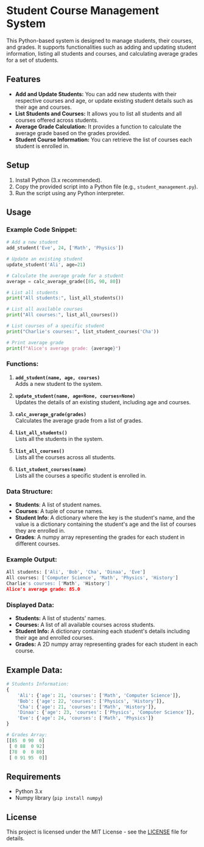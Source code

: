 # Student Course Management System

This Python-based system is designed to manage students, their courses, and grades. It supports functionalities such as adding and updating student information, listing all students and courses, and calculating average grades for a set of students.

## Features

- **Add and Update Students:** You can add new students with their respective courses and age, or update existing student details such as their age and courses.
- **List Students and Courses:** It allows you to list all students and all courses offered across students.
- **Average Grade Calculation:** It provides a function to calculate the average grade based on the grades provided.
- **Student Course Information:** You can retrieve the list of courses each student is enrolled in.

## Setup

1. Install Python (3.x recommended).
2. Copy the provided script into a Python file (e.g., `student_management.py`).
3. Run the script using any Python interpreter.

## Usage

### Example Code Snippet:

```python
# Add a new student
add_student('Eve', 24, ['Math', 'Physics'])

# Update an existing student
update_student('Ali', age=21)

# Calculate the average grade for a student
average = calc_average_grade([85, 90, 80])

# List all students
print("All students:", list_all_students())

# List all available courses
print("All courses:", list_all_courses())

# List courses of a specific student
print("Charlie's courses:", list_student_courses('Cha'))

# Print average grade
print(f"Alice's average grade: {average}")
```

### Functions:

1. **`add_student(name, age, courses)`**  
   Adds a new student to the system.

2. **`update_student(name, age=None, courses=None)`**  
   Updates the details of an existing student, including age and courses.

3. **`calc_average_grade(grades)`**  
   Calculates the average grade from a list of grades.

4. **`list_all_students()`**  
   Lists all the students in the system.

5. **`list_all_courses()`**  
   Lists all the courses across all students.

6. **`list_student_courses(name)`**  
   Lists all the courses a specific student is enrolled in.

### Data Structure:

- **Students**: A list of student names.
- **Courses**: A tuple of course names.
- **Student Info**: A dictionary where the key is the student's name, and the value is a dictionary containing the student's age and the list of courses they are enrolled in.
- **Grades**: A numpy array representing the grades for each student in different courses.

### Example Output:

```python
All students: ['Ali', 'Bob', 'Cha', 'Dinaa', 'Eve']
All courses: ['Computer Science', 'Math', 'Physics', 'History']
Charlie's courses: ['Math', 'History']
Alice's average grade: 85.0
```

### Displayed Data:

- **Students:** A list of students' names.
- **Courses:** A list of all available courses across students.
- **Student Info:** A dictionary containing each student's details including their age and enrolled courses.
- **Grades:** A 2D numpy array representing grades for each student in each course.

## Example Data:

```python
# Students Information:
{
    'Ali': {'age': 21, 'courses': ['Math', 'Computer Science']},
    'Bob': {'age': 22, 'courses': ['Physics', 'History']},
    'Cha': {'age': 21, 'courses': ['Math', 'History']},
    'Dinaa': {'age': 23, 'courses': ['Physics', 'Computer Science']},
    'Eve': {'age': 24, 'courses': ['Math', 'Physics']}
}

# Grades Array:
[[85  0 90  0]  
 [ 0 88  0 92]  
 [78  0  0 80]  
 [ 0 91 95  0]]
```

## Requirements

- Python 3.x
- Numpy library (`pip install numpy`)

## License

This project is licensed under the MIT License - see the [LICENSE](LICENSE) file for details.
